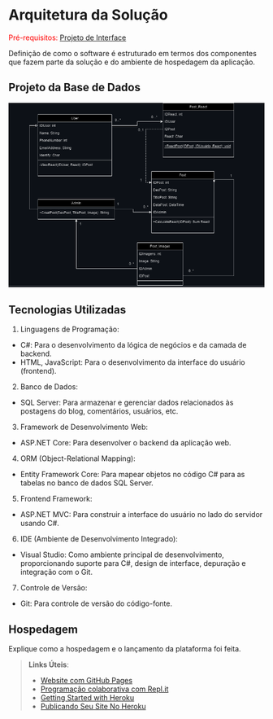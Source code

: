 # Arquitetura da Solução

<span style="color:red">Pré-requisitos: <a href="3-Projeto de Interface.md"> Projeto de Interface</a></span>

Definição de como o software é estruturado em termos dos componentes que fazem parte da solução e do ambiente de hospedagem da aplicação.

## Projeto da Base de Dados

![Exemplo de base de dados](img/database.png)

## Tecnologias Utilizadas

1. Linguagens de Programação:

* C#: Para o desenvolvimento da lógica de negócios e da camada de backend.
* HTML, JavaScript: Para o desenvolvimento da interface do usuário (frontend).

2. Banco de Dados:

* SQL Server: Para armazenar e gerenciar dados relacionados às postagens do blog, comentários, usuários, etc.

3. Framework de Desenvolvimento Web:

* ASP.NET Core: Para desenvolver o backend da aplicação web.

4. ORM (Object-Relational Mapping):

* Entity Framework Core: Para mapear objetos no código C# para as tabelas no banco de dados SQL Server.

5. Frontend Framework:

* ASP.NET MVC: Para construir a interface do usuário no lado do servidor usando C#.

6. IDE (Ambiente de Desenvolvimento Integrado):

* Visual Studio: Como ambiente principal de desenvolvimento, proporcionando suporte para C#, design de interface, depuração e integração com o Git.

7. Controle de Versão:

* Git: Para controle de versão do código-fonte.

## Hospedagem

Explique como a hospedagem e o lançamento da plataforma foi feita.

> **Links Úteis**:
>
> - [Website com GitHub Pages](https://pages.github.com/)
> - [Programação colaborativa com Repl.it](https://repl.it/)
> - [Getting Started with Heroku](https://devcenter.heroku.com/start)
> - [Publicando Seu Site No Heroku](http://pythonclub.com.br/publicando-seu-hello-world-no-heroku.html)

